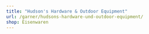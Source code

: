 ```yaml
---
title: "Hudson's Hardware & Outdoor Equipment"
url: /garner/hudsons-hardware-und-outdoor-equipment/
shop: Eisenwaren
---
```

